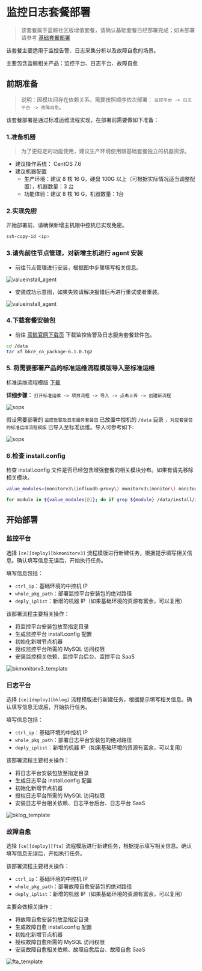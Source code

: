# 监控日志套餐部署

> 该套餐属于蓝鲸社区版增值套餐，请确认基础套餐已经部署完成；如未部署请参考 [基础套餐部署](./detail_install.md)

该套餐主要适用于监控告警、日志采集分析以及故障自愈的场景。

主要包含蓝鲸相关产品：监控平台、日志平台、故障自愈

## 前期准备

> 说明：因模块间存在依赖关系，需要按照顺序依次部署： `监控平台 -> 日志平台 -> 故障自愈`。

该套餐部署是通过标准运维流程实现，在部署前需要做如下准备：

### 1.准备机器

> 为了更稳定的功能使用，建议生产环境使用跟基础套餐独立的机器资源。

- 建议操作系统： CentOS 7.6
- 建议机器配置
  - 生产环境：建议 8 核 16 G，硬盘 100G 以上（可根据实际情况适当调整配置），机器数量：3 台
  - 功能体验：建议 8 核 16 G，机器数量：1台

### 2.实现免密

开始部署前，请确保新增主机跟中控机已实现免密。

```bash
ssh-copy-id <ip>
```

### 3.请先前往节点管理，对新增主机进行 agent 安装

- 前往节点管理进行安装，根据图中步骤填写相关信息。

![valueinstall_agent](../../assets/valueinstall_agent.png)

- 安装成功示意图，如果失败请解决报错后再进行重试或者重装。

![valueinstall_agent](../../assets/install_agentsucc.png)

### 4.下载套餐安装包

- 前往 [蓝鲸官网下载页](https://bk.tencent.com/download/) 下载监控告警及日志服务套餐软件包。

```bash
cd /data
tar xf bkce_co_package-6.1.0.tgz
```

### 5. 将需要部署产品的标准运维流程模版导入至标准运维

标准运维流程模版 [下载](https://bkopen-1252002024.file.myqcloud.com/ce/063b4f2/bk_sops_co_package-6.1.0.dat)

**详细步骤：** `打开标准运维 -> 项目流程 -> 导入 -> 点击上传 -> 创建新流程`

![sops](../../assets/sops.png)

假设需要部署的 `监控告警及日志服务套餐包` 已放置中控机的 `/data` 目录 ，`对应套餐包的标准运维流程模版` 已导入至标准运维。导入可参考如下:

![sops](../../assets/sops2.png)

### 6.检查 install.config

检查 install.config 文件是否已经包含增强套餐的相关模块分布。如果有请先移除相关模块。

```bash
value_modules=(monitorv3\(influxdb-proxy\) monitorv3\(monitor\) monitorv3\(grafana\) influxdb\(bkmonitorv3\) monitorv3\(transfer\) fta beanstalk log\(grafana\) log\(api\) kafka\(config\))

for module in ${value_modules[@]}; do if grep ${module} /data/install/install.config >/dev/null; then echo -e "The \e[1;31m ${module} \e[0m module exists in install.config, please remove it before deploying."; fi; done
```

## 开始部署

### 监控平台

选择 `[ce][deploy][bkmonitorv3]` 流程模版进行新建任务，根据提示填写相关信息。确认填写信息无误后，开始执行任务。

填写信息包括：

- `ctrl_ip`：基础环境的中控机 IP
- `whole_pkg_path`：部署监控平台安装包的绝对路径
- `deply_iplist`：新增的机器 IP（如果基础环境的资源有富余，可以复用）

该部署流程主要相关操作：

- 将监控平台安装包放至指定目录
- 生成监控平台 install.config 配置
- 初始化新增节点机器
- 授权监控平台所需的 MySQL 访问权限
- 安装监控相关依赖、监控平台后台、监控平台 SaaS

![bkmonitorv3_template](../../assets/monitorv3_template.png)

### 日志平台

选择 `[ce][deploy][bklog]` 流程模版进行新建任务，根据提示填写相关信息。确认填写信息无误后，开始执行任务。

填写信息包括：

- `ctrl_ip`：基础环境的中控机 IP
- `whole_pkg_path`：部署日志平台安装包的绝对路径
- `deply_iplist`：新增的机器 IP（如果基础环境的资源有富余，可以复用）

该部署流程主要相关操作：

- 将日志平台安装包放至指定目录
- 生成日志平台 install.config 配置
- 初始化新增节点机器
- 授权日志平台所需的 MySQL 访问权限
- 安装日志平台相关依赖、日志平台后台、日志平台 SaaS

![bklog_template](../../assets/bklog_template.png)

### 故障自愈

选择 `[ce][deploy][fta]` 流程模版进行新建任务，根据提示填写相关信息。确认填写信息无误后，开始执行任务。

该部署流程主要相关操作：

- `ctrl_ip`：基础环境的中控机 IP
- `whole_pkg_path`：部署故障自愈安装包的绝对路径
- `deply_iplist`：新增的机器 IP（如果基础环境的资源有富余，可以复用）

主要会做相关操作：

- 将故障自愈安装包放至指定目录
- 生成故障自愈 install.config 配置
- 初始化新增节点机器
- 授权故障自愈所需的 MySQL 访问权限
- 安装故障自愈相关依赖、故障自愈后台、故障自愈 SaaS

![fta_template](../../assets/fta_template.png)
